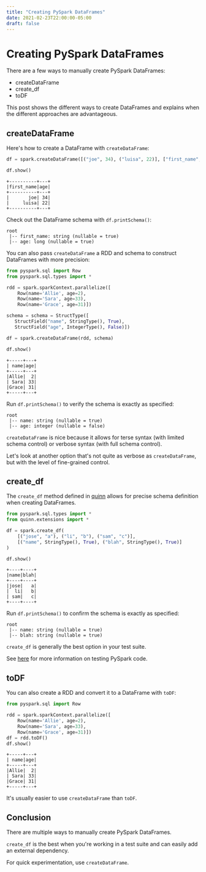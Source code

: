```yaml
---
title: "Creating PySpark DataFrames"
date: 2021-02-23T22:00:00-05:00
draft: false
---
```


# Creating PySpark DataFrames

There are a few ways to manually create PySpark DataFrames:

* createDataFrame
* create_df
* toDF

This post shows the different ways to create DataFrames and explains when the different approaches are advantageous.

## createDataFrame

Here's how to create a DataFrame with `createDataFrame`:

```python
df = spark.createDataFrame([("joe", 34), ("luisa", 22)], ["first_name", "age"])

df.show()
```

```
+----------+---+
|first_name|age|
+----------+---+
|       joe| 34|
|     luisa| 22|
+----------+---+
```

Check out the DataFrame schema with `df.printSchema()`:

```
root
 |-- first_name: string (nullable = true)
 |-- age: long (nullable = true)
```

You can also pass `createDataFrame` a RDD and schema to construct DataFrames with more precision:

```python
from pyspark.sql import Row
from pyspark.sql.types import *

rdd = spark.sparkContext.parallelize([
    Row(name='Allie', age=2),
    Row(name='Sara', age=33),
    Row(name='Grace', age=31)])

schema = schema = StructType([
   StructField("name", StringType(), True),
   StructField("age", IntegerType(), False)])

df = spark.createDataFrame(rdd, schema)

df.show()
```

```
+-----+---+
| name|age|
+-----+---+
|Allie|  2|
| Sara| 33|
|Grace| 31|
+-----+---+
```

Run `df.printSchema()` to verify the schema is exactly as specified:

```
root
 |-- name: string (nullable = true)
 |-- age: integer (nullable = false)
```

`createDataFrame` is nice because it allows for terse syntax (with limited schema control) or verbose syntax (with full schema control).

Let's look at another option that's not quite as verbose as `createDataFrame`, but with the level of fine-grained control.

## create_df

The `create_df` method defined in [quinn](https://github.com/MrPowers/quinn) allows for precise schema definition when creating DataFrames.

```python
from pyspark.sql.types import *
from quinn.extensions import *

df = spark.create_df(
    [("jose", "a"), ("li", "b"), ("sam", "c")],
    [("name", StringType(), True), ("blah", StringType(), True)]
)

df.show()
```

```
+----+----+
|name|blah|
+----+----+
|jose|   a|
|  li|   b|
| sam|   c|
+----+----+
```

Run `df.printSchema()` to confirm the schema is exactly as specified:

```
root
 |-- name: string (nullable = true)
 |-- blah: string (nullable = true)
```

`create_df` is generally the best option in your test suite.

See [here](https://mungingdata.com/pyspark/testing-pytest-chispa/) for more information on testing PySpark code.

## toDF

You can also create a RDD and convert it to a DataFrame with `toDF`:

```python
from pyspark.sql import Row

rdd = spark.sparkContext.parallelize([
    Row(name='Allie', age=2),
    Row(name='Sara', age=33),
    Row(name='Grace', age=31)])
df = rdd.toDF()
df.show()
```

```
+-----+---+
| name|age|
+-----+---+
|Allie|  2|
| Sara| 33|
|Grace| 31|
+-----+---+
```

It's usually easier to use `createDataFrame` than `toDF`.

## Conclusion

There are multiple ways to manually create PySpark DataFrames.

`create_df` is the best when you're working in a test suite and can easily add an external dependency.

For quick experimentation, use `createDataFrame`.

